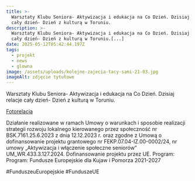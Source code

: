 ```yaml
---
title: >-
  Warsztaty Klubu Seniora- Aktywizacja i edukacja na Co Dzień. Dzisiaj relacje
  cały dzień- Dzień z kulturą w Toruniu.
description: >-
  Warsztaty Klubu Seniora- Aktywizacja i edukacja na Co Dzień. Dzisiaj relacje
  cały dzień- Dzień z kulturą w Toruniu.[...]
date: 2025-05-12T05:42:44.197Z
tags:
  - projekt
  - news
  - glowna
image: /assets/uploads/kolejne-zajecia-tacy-sami-21-03.jpg
imageAlt: zdjęcie tytułowe
---
```

Warsztaty Klubu Seniora- Aktywizacja i edukacja na Co Dzień. Dzisiaj relacje cały dzień- Dzień z kulturą w Toruniu.

[Fotorelacja](https://www.facebook.com/permalink.php?story_fbid=pfbid02t7xZoMAxm8b9jgyQmdexDaNnkqWV7ooYgFtuLj4Hij9fNrkdehGdWGHmKTn3wJBHl&id=100068678645885)

Działanie realizowane w ramach Umowy o warunkach i sposobie realizacji strategii rozwoju lokalnego kierowanego przez społeczność nr BSK.7161.25.6.2023 z dnia 12.12.2023 r. oraz zgodne z Umową o dofinansowanie projektu grantowego nr FEKP.07.04-IZ.00-0002/24, nr umowy „Aktywizacja i włączenie społeczne seniorów” UM_WR.433.3.127.2024. Dofinansowanie projektu przez UE. Program: Program: Fundusze Europejskie dla Kujaw i Pomorza 2021-2027

\#FunduszeuEuropejskie #FunduszeUE
